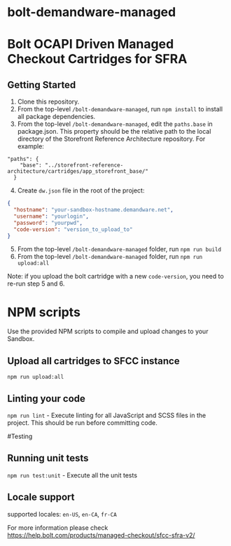 # bolt-demandware-managed

# Bolt OCAPI Driven Managed Checkout Cartridges for SFRA

## Getting Started

1. Clone this repository.
2. From the top-level `/bolt-demandware-managed`, run `npm install` to install all package dependencies.
3. From the top-level `/bolt-demandware-managed`, edit the `paths.base` in package.json. This property should be the relative path to the local directory of the Storefront Reference Architecture repository. For example:

```
"paths": {
    "base": "../storefront-reference-architecture/cartridges/app_storefront_base/"
  }
```

4. Create `dw.json` file in the root of the project:

```json
{
  "hostname": "your-sandbox-hostname.demandware.net",
  "username": "yourlogin",
  "password": "yourpwd",
  "code-version": "version_to_upload_to"
}
```

5. From the top-level `/bolt-demandware-managed` folder, run `npm run build`
6. From the top-level `/bolt-demandware-managed` folder, run `npm run upload:all`

Note: if you upload the bolt cartridge with a new `code-version`, you need to re-run step 5 and 6.

# NPM scripts

Use the provided NPM scripts to compile and upload changes to your Sandbox.

## Upload all cartridges to SFCC instance

`npm run upload:all`

## Linting your code

`npm run lint` - Execute linting for all JavaScript and SCSS files in the project. This should be run before committing code.

#Testing

## Running unit tests
`npm run test:unit` - Execute all the unit tests

## Locale support

supported locales: `en-US`, `en-CA`, `fr-CA`

For more information please check https://help.bolt.com/products/managed-checkout/sfcc-sfra-v2/